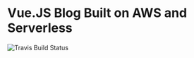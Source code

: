 Vue.JS Blog Built on AWS and Serverless
=========================================

![Travis Build Status](https://api.travis-ci.org/elliotforbes/vuejs-aws-blog.svg?branch=master)

